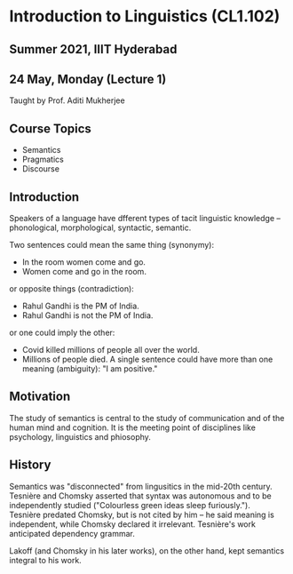 # Introduction to Linguistics (CL1.102)
## Summer 2021, IIIT Hyderabad
## 24 May, Monday (Lecture 1)

Taught by Prof. Aditi Mukherjee

## Course Topics
* Semantics
* Pragmatics
* Discourse

## Introduction
Speakers of a language have dfferent types of tacit linguistic knowledge – phonological, morphological, syntactic, semantic.  

Two sentences could mean the same thing (synonymy):  

* In the room women come and go.
* Women come and go in the room.

or opposite things (contradiction):  

* Rahul Gandhi is the PM of India.
* Rahul Gandhi is not the PM of India.

or one could imply the other:  

* Covid killed millions of people all over the world.
* Millions of people died.
A single sentence could have more than one meaning (ambiguity): "I am positive."  

## Motivation
The study of semantics is central to the study of communication and of the human mind and cognition. It is the meeting point of disciplines like psychology, linguistics and phiosophy.

## History
Semantics was "disconnected" from lingusitics in the mid-20th century.  
Tesnière and Chomsky asserted that syntax was autonomous and to be independently studied ("Colourless green ideas sleep furiously.").  
Tesnière predated Chomsky, but is not cited by him – he said meaning is independent, while Chomsky declared it irrelevant. Tesnière's work anticipated dependency grammar.  

Lakoff (and Chomsky in his later works), on the other hand, kept semantics integral to his work.
